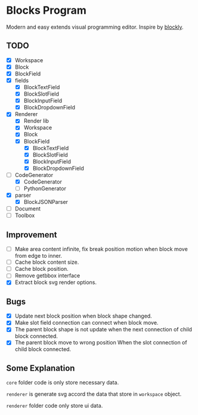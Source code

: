 # Blocks Program

Modern and easy extends visual programming editor. Inspire by [blockly](https://github.com/google/blockly).

## TODO

- [x] Workspace
- [x] Block
- [x] BlockField
- [x] fields
  - [x] BlockTextField
  - [x] BlockSlotField
  - [x] BlockInputField
  - [x] BlockDropdownField
- [x] Renderer
  - [x] Render lib
  - [x] Workspace
  - [x] Block
  - [x] BlockField
    - [x] BlockTextField
    - [x] BlockSlotField
    - [x] BlockInputField
    - [x] BlockDropdownField
- [ ] CodeGenerator
  - [x] CodeGenerator
  - [ ] PythonGenerator
- [x] parser
  - [x] BlockJSONParser
- [ ] Document
- [ ] Toolbox

## Improvement

- [ ] Make area content infinite, fix break position motion when block move from edge to inner.
- [ ] Cache block content size.
- [ ] Cache block position.
- [ ] Remove getbbox interface
- [x] Extract block svg render options.

## Bugs

- [x] Update next block position when block shape changed.
- [x] Make slot field connection can connect when block move.
- [x] The parent block shape is not update when the next connection of child block connected.
- [x] The parent block move to wrong position When the slot connection of child block connected.

## Some Explanation

`core` folder code is only store necessary data.

`renderer` is generate svg accord the data that store in `workspace` object.

`renderer` folder code only store ui data.
